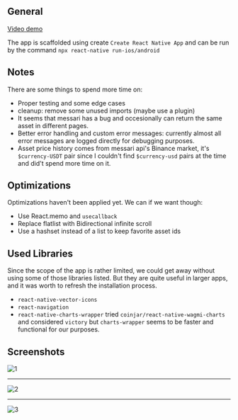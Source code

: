 ## General

[Video demo](https://www.youtube.com/watch?v=aNg5kDxL6mU)

The app is scaffolded using create `Create React Native App` and can be run
by the command `npx react-native run-ios/android`

## Notes

There are some things to spend more time on:

- Proper testing and some edge cases
- cleanup: remove some unused imports (maybe use a plugin)
- It seems that messari has a bug and occesionally can return the same asset in different pages.
- Better error handling and custom error messages: currently almost all error messages are logged directly for debugging purposes.
- Asset price history comes from messari api's Binance market, it's `$currency-USDT` pair since I couldn't find `$currency-usd` pairs at the time and did't spend more time on it.

## Optimizations

Optimizations haven't been applied yet. We can if we want though:

- Use React.memo and `usecallback`
- Replace flatlist with Bidirectional infinite scroll
- Use a hashset instead of a list to keep favorite asset ids

## Used Libraries

Since the scope of the app is rather limited, we could get away without using some of those libraries listed. But they are quite useful in larger apps, and it was worth to refresh the installation process.

- `react-native-vector-icons`
- `react-navigation`
- `react-native-charts-wrapper` tried `coinjar/react-native-wagmi-charts` and considered `victory`
  but `charts-wrapper` seems to be faster and functional for our purposes.

## Screenshots

![1](https://i.ibb.co/dJBKTZm/1.png)

---

![2](https://i.ibb.co/fvck9sH/2.png)

---

![3](https://i.ibb.co/7RRQFz0/3.png)
